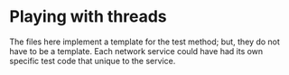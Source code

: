 # Playing with threads

The files here implement a template for the test method; but, they do not have to be a template.  Each network service could have had its own specific test code that unique to the service.
